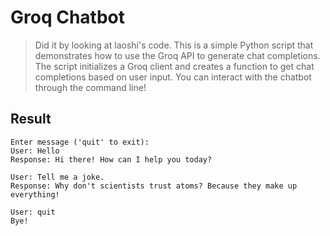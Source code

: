 # Groq Chatbot
>Did it by looking at laoshi's code.
This is a simple Python script that demonstrates how to use the Groq API to generate chat completions. The script initializes a Groq client and creates a function to get chat completions based on user input. You can interact with the chatbot through the command line!

## Result  
```
Enter message ('quit' to exit):
User: Hello
Response: Hi there! How can I help you today?

User: Tell me a joke.
Response: Why don't scientists trust atoms? Because they make up everything!

User: quit
Bye!
```
